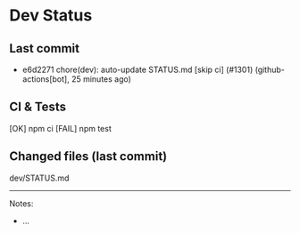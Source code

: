 # Dev Status

## Last commit
- e6d2271 chore(dev): auto-update STATUS.md [skip ci] (#1301) (github-actions[bot], 25 minutes ago)
## CI & Tests
[OK] npm ci
[FAIL] npm test

## Changed files (last commit)
dev/STATUS.md

---
Notes:
- ...
